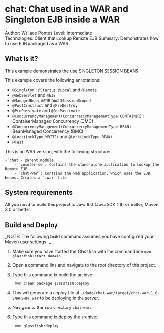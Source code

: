 chat: Chat used in a WAR and Singleton EJB inside a WAR
===============================
Author: Wallace Pontes
Level: Intermediate   
Technologies: Client that Lookup Remote EJB
Summary: Demonstrates how to use EJB packaged as a WAR   

What is it?
-----------

This example demonstrates the use SINGLETON SESSION BEANS

This example covers the following annotations:

* `@Singleton` : `@Startup`, `@Local` and `@Remote`    
* `@WebServlet` and `@EJB`  
* `@ManagedBean`, `@EJB` and `@SessionScoped`    
* `@PostConstruct` and `@PreDestroy`  
* `@PrePassivate` and `@PosPassivate`    
* `@ConcurrencyManagement(ConcurrencyManagementType.CONTAINER)` : ContainerManaged Concurrency (CMC)  
* `@ConcurrencyManagement(ConcurrencyManagementType.BEAN)` : BeanManaged Concurrency (BMC)  
* `@Lock(LockType.WRITE)` and `@Lock(LockType.READ)`  
* `@Test`   

This is an WAR version, with the following structure:

    -`chat - parent module
        - `counter-se`: Contains the stand-alone application to lookup the Remote EJB
        - `chat-war`: Contains the web application, which uses the EJB beans. Creates a `.war` file



System requirements
-------------------

All you need to build this project is Java 6.0 (Java SDK 1.6) or better, Maven 3.0 or better.

Build and Deploy 
-------------------------

_NOTE: The following build command assumes you have configured your Maven user settings. _

1. Make sure you have started the Glassfish with the command line `mvn glassfish:start-domain`
2. Open a command line and navigate to the root directory of this project.
3. Type this command to build the archive:

        mvn clean package glassfish:deploy

4. This will generate a deploy file at `./dado/chat-war/target/chat-war-1.0-SNAPSHOT.war` to be deploying in the server.

5. Navigate to the sub directory `chat-war`.
6. Type this command to deploy the archive:

        mvn glassfish:deploy
